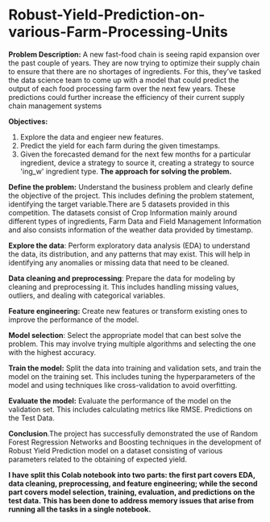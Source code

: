 # Robust-Yield-Prediction-on-various-Farm-Processing-Units

**Problem Description:** A new fast-food chain is seeing rapid expansion over the past couple of years. They are now trying to optimize their supply chain to ensure that there are no shortages of ingredients. For this, they’ve tasked the data science team to come up with a model that could predict the output of each food processing farm over the next few years. These predictions could further increase the efficiency of their current supply chain management systems

**Objectives:**
1) Explore the data and engieer new features.
2) Predict the yield for each farm during the given timestamps.
3) Given the forecasted demand for the next few months for a particular ingredient, device a strategy to source it, creating a strategy to source 'ing_w' ingredient type.
**The approach for solving the problem.**

**Define the problem:** Understand the business problem and clearly define the objective of the project. This includes defining the problem statement, identifying the target variable.There are 5 datasets provided in this competition. The datasets consist of Crop Information mainly around different types of ingredients, Farm Data and Field Management Information and also consists information of the weather data provided by timestamp.

**Explore the data**: Perform exploratory data analysis (EDA) to understand the data, its distribution, and any patterns that may exist. This will help in identifying any anomalies or missing data that need to be cleaned.

**Data cleaning and preprocessing**: Prepare the data for modeling by cleaning and preprocessing it. This includes handling missing values, outliers, and dealing with categorical variables.

**Feature engineering:** Create new features or transform existing ones to improve the performance of the model.

**Model selection**: Select the appropriate model that can best solve the problem. This may involve trying multiple algorithms and selecting the one with the highest accuracy.

**Train the model:** Split the data into training and validation sets, and train the model on the training set. This includes tuning the hyperparameters of the model and using techniques like cross-validation to avoid overfitting.

**Evaluate the model:** Evaluate the performance of the model on the validation set. This includes calculating metrics like RMSE. Predictions on the Test Data.

**Conclusion**.The project has successfully demonstrated the use of Random Forest Regression Networks and Boosting techniques in the development of Robust Yield Prediction model on a dataset consisting of various parameters related to the obtaining of expected yield.


**I have split this Colab notebook into two parts: the first part covers EDA, data cleaning, preprocessing, and feature engineering; while the second part covers model selection, training, evaluation, and predictions on the test data. This has been done to address memory issues that arise from running all the tasks in a single notebook.**
